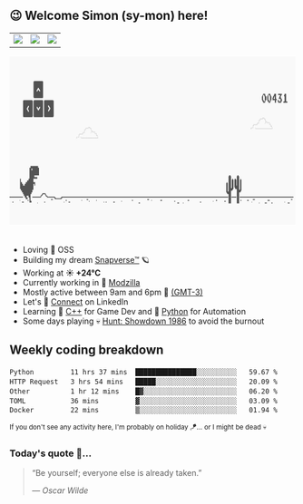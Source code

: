 <h2>
  <!--START_SECTION:emoji-->
  😉
  <!--END_SECTION:emoji-->
  Welcome Simon (sy-mon) here!
</h2>

<table border=0>
 <tbody>
  <tr>
   <td>
    <a href=linkedin.com/in/itssimmons>
     <img src=https://upload.wikimedia.org/wikipedia/commons/thumb/c/ca/LinkedIn_logo_initials.png/960px-LinkedIn_logo_initials.png height=20>
    </a>
   </td>
   <td>
    <a href=https://stackoverflow.com/users/18514274>
     <img src=https://images.icon-icons.com/2108/PNG/512/stackoverflow_icon_130823.png height=20>
    </a>
   </td>
   <td>
    <a href=https://www.codewars.com/users/itssimmons>
     <img src=https://www.codewars.com/users/itssimmons/badges/micro>
    </a>
   </td>
  </tr>
 </tbody>
</table>

<section>
 <img src=./static/banner.gif height=300 width=1000>
</section>
<br/>

<ul>
  <li>
     Loving 🤍 OSS
  </li>
  <li>
    Building my dream&nbsp;<a href=https://github.com/snapverse target=_blank>Snapverse™</a> 🪐
  </li>
  <li>
		<!--START_SECTION:weather-->
		Working at <b>☀️   +24°C</b>
		<!--END_SECTION:weather-->
  </li>
  <li>
    Currently working in 💬&nbsp;<a href=https://github.com/itssimmons?tab=repositories&q=modzilla&type=source&language=&sort= target=_blank>Modzilla</a>
  </li>
  <li>
    Mostly active between 9am and 6pm 🚩 <a href=https://onlinealarmkur.com/world/es target=_blank>(GMT-3)</a>
  </li>
  <li>
    Let's 🔗&nbsp;<a href=https://www.linkedin.com/in/itssimmons target=_blank>Connect</a> on LinkedIn
  </li>
  <li>
    Learning 👴&nbsp;<a href=https://images3.memedroid.com/images/UPLOADED755/65f2bce6734f6.webp target=_blank>C++</a> for Game Dev and 🐍&nbsp;<a href=https://qph.cf2.quoracdn.net/main-qimg-4472b6229cb75bf66ab531f3ebd4f975-lq target=_blank>Python</a> for Automation
  </li>
  <li>
    Some days playing 💀&nbsp;<a href=https://www.huntshowdown.com target=_blank>Hunt: Showdown 1986</a> to avoid the burnout
  </li>
</ul>

<h2><b>Weekly coding breakdown </b></h2>

<!--START_SECTION:waka-->

```txt
Python         11 hrs 37 mins  ███████████████░░░░░░░░░░   59.67 %
HTTP Request   3 hrs 54 mins   █████░░░░░░░░░░░░░░░░░░░░   20.09 %
Other          1 hr 12 mins    █▓░░░░░░░░░░░░░░░░░░░░░░░   06.20 %
TOML           36 mins         ▓░░░░░░░░░░░░░░░░░░░░░░░░   03.09 %
Docker         22 mins         ▒░░░░░░░░░░░░░░░░░░░░░░░░   01.94 %
```

<!--END_SECTION:waka-->

<sup>If you don't see any activity here, I'm probably on holiday 🪁... or I might be dead 💀</sup>

<h3>Today's quote 🤔...</h3>

<!--START_SECTION:quote-->
<blockquote cite="http://example.com/source.html">
  <p>“Be yourself; everyone else is already taken.”</p>
  <cite>― Oscar Wilde</cite>
</blockquote>

<!--END_SECTION:quote-->
